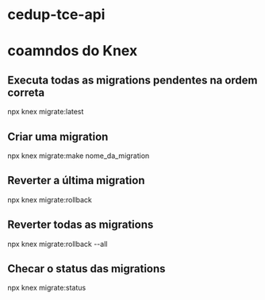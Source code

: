 # cedup-tce-api

# coamndos do Knex

## Executa todas as migrations pendentes na ordem correta

npx knex migrate:latest

## Criar uma migration

npx knex migrate:make nome_da_migration

## Reverter a última migration

npx knex migrate:rollback

## Reverter todas as migrations

npx knex migrate:rollback --all

## Checar o status das migrations

npx knex migrate:status
